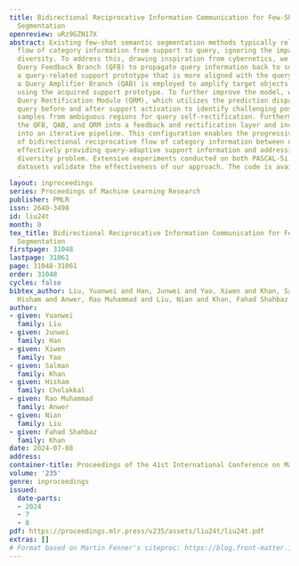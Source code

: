 ```yaml
---
title: Bidirectional Reciprocative Information Communication for Few-Shot Semantic
  Segmentation
openreview: uRz9GZN17X
abstract: Existing few-shot semantic segmentation methods typically rely on a one-way
  flow of category information from support to query, ignoring the impact of intra-class
  diversity. To address this, drawing inspiration from cybernetics, we introduce a
  Query Feedback Branch (QFB) to propagate query information back to support, generating
  a query-related support prototype that is more aligned with the query. Subsequently,
  a Query Amplifier Branch (QAB) is employed to amplify target objects in the query
  using the acquired support prototype. To further improve the model, we propose a
  Query Rectification Module (QRM), which utilizes the prediction disparity in the
  query before and after support activation to identify challenging positive and negative
  samples from ambiguous regions for query self-rectification. Furthermore, we integrate
  the QFB, QAB, and QRM into a feedback and rectification layer and incorporate it
  into an iterative pipeline. This configuration enables the progressive enhancement
  of bidirectional reciprocative flow of category information between query and support,
  effectively providing query-adaptive support information and addressing the intra-class
  diversity problem. Extensive experiments conducted on both PASCAL-5i and COCO-20i
  datasets validate the effectiveness of our approach. The code is available at https://github.com/LIUYUANWEI98/IFRNet
  .
layout: inproceedings
series: Proceedings of Machine Learning Research
publisher: PMLR
issn: 2640-3498
id: liu24t
month: 0
tex_title: Bidirectional Reciprocative Information Communication for Few-Shot Semantic
  Segmentation
firstpage: 31048
lastpage: 31061
page: 31048-31061
order: 31048
cycles: false
bibtex_author: Liu, Yuanwei and Han, Junwei and Yao, Xiwen and Khan, Salman and Cholakkal,
  Hisham and Anwer, Rao Muhammad and Liu, Nian and Khan, Fahad Shahbaz
author:
- given: Yuanwei
  family: Liu
- given: Junwei
  family: Han
- given: Xiwen
  family: Yao
- given: Salman
  family: Khan
- given: Hisham
  family: Cholakkal
- given: Rao Muhammad
  family: Anwer
- given: Nian
  family: Liu
- given: Fahad Shahbaz
  family: Khan
date: 2024-07-08
address:
container-title: Proceedings of the 41st International Conference on Machine Learning
volume: '235'
genre: inproceedings
issued:
  date-parts:
  - 2024
  - 7
  - 8
pdf: https://proceedings.mlr.press/v235/assets/liu24t/liu24t.pdf
extras: []
# Format based on Martin Fenner's citeproc: https://blog.front-matter.io/posts/citeproc-yaml-for-bibliographies/
---
```


